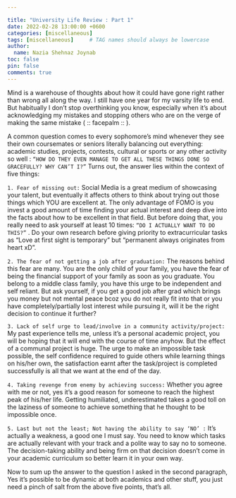 ```yaml
---

title: "University Life Review : Part 1"
date: 2022-02-28 13:00:00 +0600
categories: [miscellaneous]
tags: [miscellaneous]     # TAG names should always be lowercase
author:
  name: Nazia Shehnaz Joynab
toc: false
pin: false
comments: true
---
```


Mind is a warehouse of thoughts about how it could have gone right rather than wrong all along the way. I still have one year for my varsity life to end. But habitually I don’t stop overthinking you know, especially when it’s about acknowledging my mistakes and stopping others who are on the verge of making the same mistake
( :: facepalm :: ).

A common question comes to every sophomore’s mind whenever they see their own coursemates or seniors literally balancing out everything: academic studies, projects, contests, cultural or sports or any other activity so well : ```“HOW DO THEY EVEN MANAGE TO GET ALL THESE THINGS DONE SO GRACEFULLY? WHY CAN’T I?”```
Turns out, the answer lies within the context of five things:

```1. Fear of missing out:```
Social Media is a great medium of showcasing your talent, but eventually it affects others to think about trying out those things which YOU are excellent at. The only advantage of FOMO is you invest a good amount of time finding your actual interest and deep dive into the facts about how to be excellent in that field. But before doing that, you really need to ask yourself at least 10 times: ```“DO I ACTUALLY WANT TO DO THIS?”``` . Do your own research before giving priority to extracurricular tasks as “Love at first sight is temporary”  but “permanent always originates from heart xD”.

```2. The fear of not getting a job after graduation:```
The reasons behind this fear are many. You are the only child of your family, you have the fear of being the financial support of your family as soon as you graduate. You belong to a middle class family, you have this urge to be independent and self reliant. But ask yourself, if you get a good job after grad which brings you money but not mental peace bcoz you do not really fit into that or you have completely/partially lost interest while pursuing it, will it be the right decision to continue it further?

```3. Lack of self urge to lead/involve in a community activity/project:```
My past experience tells me, unless it’s a personal academic project, you will be hoping that it will end with the course of time anyhow. But the effect of a communal project is huge. The urge to make an impossible task possible, the self confidence required to guide others while learning things on his/her own, the satisfaction earnt after the task/project is completed successfully is all that we want at the end of the day.

```4. Taking revenge from enemy by achieving success:```
Whether you agree with me or not, yes it’s a good reason for someone to reach the highest peak of his/her life. Getting humiliated, underestimated takes a good toll on the laziness of someone to achieve something that he thought to be impossible once.

```5. Last but not the least; Not having the ability to say ‘NO’ :```
It’s actually a weakness, a good one I must say. You need to know which tasks are actually relevant with your track and a polite way to say no to someone. The decision-taking ability and being firm on that decision doesn’t come in your academic curriculum so better learn it in your own way.

Now to sum up the answer to the question I asked in the second paragraph,
Yes it’s possible to be dynamic at both academics and other stuff, you just need a pinch of salt from the above five points, that’s all.
